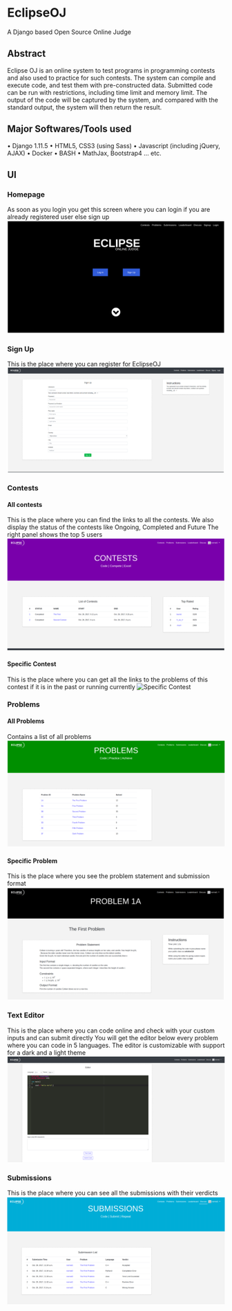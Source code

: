 # EclipseOJ
A Django based Open Source Online Judge

## Abstract
Eclipse OJ is an online system to test programs in programming contests and also used to
practice for such contests. The system can compile and execute code, and test them with
pre-constructed data. Submitted code can be run with restrictions, including time limit
and memory limit. The output of the code will be captured by the system, and compared
with the standard output, the system will then return the result.

## Major Softwares/Tools used

• Django 1.11.5
• HTML5, CSS3 (using Sass)
• Javascript (including jQuery, AJAX)
• Docker
• BASH
• MathJax, Bootstrap4 … etc.


## UI
### Homepage
As soon as you login you get this screen where you can login if you are already registered user else sign up
![Homepage](images/homepage.png)
### Sign Up
This is the place where you can register for EclipseOJ
![SignUp](images/signup.png)
### Contests
#### All contests
This is the place where you can find the links to all the contests. 
We also display the status of the contests like Ongoing, Completed and Future
The right panel shows the top 5 users
![All contests](images/allcontests.png)
#### Specific Contest
This is the place where you can get all the links to the problems of this contest if it is in the past or running currently
![Specific Contest](images/speccontests.png)
### Problems
#### All Problems
Contains a list of all problems
![All problems](images/allproblems.png)
#### Specific Problem
This is the place where you see the problem statement and submission format
![Specific Problem](images/specproblems.png)
### Text Editor
This is the place where you can code online and check with your custom inputs and can
submit directly You will get the editor below every problem where you can code in 5 languages. The editor is customizable with support for a dark and a light theme
![Text Editor](images/texteditor.png)
### Submissions
This is the place where you can see all the submissions with their verdicts
![Submissions](images/submissions.png)